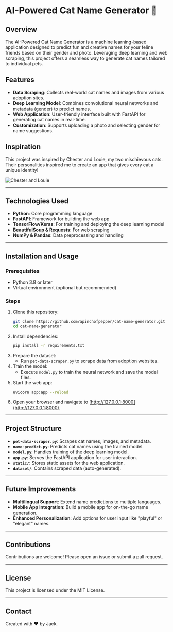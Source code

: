# AI-Powered Cat Name Generator 🐾

## Overview
The AI-Powered Cat Name Generator is a machine learning-based application designed to predict fun and creative names for your feline friends based on their gender and photo. Leveraging deep learning and web scraping, this project offers a seamless way to generate cat names tailored to individual pets.

## Features
- **Data Scraping**: Collects real-world cat names and images from various adoption sites.
- **Deep Learning Model**: Combines convolutional neural networks and metadata (gender) to predict names.
- **Web Application**: User-friendly interface built with FastAPI for generating cat names in real-time.
- **Customization**: Supports uploading a photo and selecting gender for name suggestions.

## Inspiration
This project was inspired by Chester and Louie, my two mischievous cats. Their personalities inspired me to create an app that gives every cat a unique identity!

![Chester and Louie](static/chester_louie.JPG)

---

## Technologies Used
- **Python**: Core programming language
- **FastAPI**: Framework for building the web app
- **TensorFlow/Keras**: For training and deploying the deep learning model
- **BeautifulSoup & Requests**: For web scraping
- **NumPy & Pandas**: Data preprocessing and handling

---

## Installation and Usage

### Prerequisites
- Python 3.8 or later
- Virtual environment (optional but recommended)

### Steps
1. Clone this repository:
    ```bash
    git clone https://github.com/apinchofpepper/cat-name-generator.git
    cd cat-name-generator
    ```
2. Install dependencies:
    ```bash
    pip install -r requirements.txt
    ```
3. Prepare the dataset:
    - Run `pet-data-scraper.py` to scrape data from adoption websites.
4. Train the model:
    - Execute `model.py` to train the neural network and save the model files.
5. Start the web app:
    ```bash
    uvicorn app:app --reload
    ```
6. Open your browser and navigate to [http://127.0.0.1:8000](http://127.0.0.1:8000).

---

## Project Structure
- **`pet-data-scraper.py`**: Scrapes cat names, images, and metadata.
- **`name-predict.py`**: Predicts cat names using the trained model.
- **`model.py`**: Handles training of the deep learning model.
- **`app.py`**: Serves the FastAPI application for user interaction.
- **`static/`**: Stores static assets for the web application.
- **`dataset/`**: Contains scraped data (auto-generated).

---

## Future Improvements
- **Multilingual Support**: Extend name predictions to multiple languages.
- **Mobile App Integration**: Build a mobile app for on-the-go name generation.
- **Enhanced Personalization**: Add options for user input like "playful" or "elegant" names.

---

## Contributions
Contributions are welcome! Please open an issue or submit a pull request.

---

## License
This project is licensed under the MIT License.

---

## Contact
Created with ❤️ by Jack.
